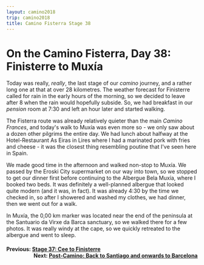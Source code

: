 ```yaml
---
layout: camino2018
trip: camino2018
title: Camino Fisterra Stage 38
---
```


# On the Camino Fisterra, Day 38: Finisterre to Mux&iacute;a

Today was really, *really*, the last stage of our *camino* journey, and a rather long one at that at over 28 kilometres. The weather forecast for Finisterre called for rain in the early hours of the morning, so we decided to leave after 8 when the rain would hopefully subside. So, we had breakfast in our *pension* room at 7:30 and left an hour later and started walking.

The Fisterra route was already relatively quieter than the main *Camino Frances*, and today's walk to Mux&iacute;a was even more so - we only saw about a dozen other pilgrims the entire day. We had lunch about halfway at the Hotel-Restaurant As Eiras in Lires where I had a marinated pork with fries and cheese - it was the closest thing resembling poutine that I've seen here in Spain.

We made good time in the afternoon and walked non-stop to Mux&iacute;a. We passed by the Eroski City supermarket on our way into town, so we stopped to get our dinner first before continuing to the Albergue Bela Mux&iacute;a, where I booked two beds. It was definitely a well-planned albergue that looked quite modern (and it was, in fact). It was already 4:30 by the time we checked in, so after I showered and washed my clothes, we had dinner, then we went out for a walk.

In Mux&iacute;a, the 0,00 km marker was located near the end of the peninsula at the Santuario da Virxe da Barca sanctuary, so we walked there for a few photos. It was really windy at the cape, so we quickly retreated to the albergue and went to sleep.

<h4><div style="text-align: left; margin-bottom: -20px">Previous: <a href="/2018/10/10/camino37.html">Stage 37: Cee to Finisterre</a></div></h4>
<h4><div style="text-align: right;">Next: <a href="/2018/10/12/camino39.html">Post-Camino: Back to Santiago and onwards to Barcelona</a></div></h4>